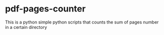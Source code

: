 # pdf-pages-counter
This is a python simple python scripts that counts the sum of pages number in a certain directory
